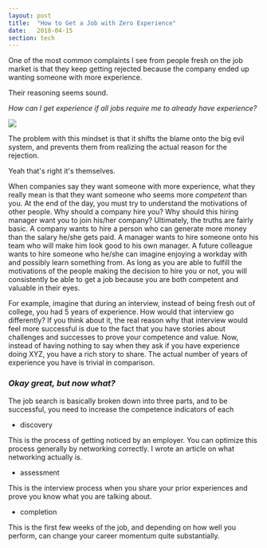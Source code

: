```yaml
---
layout: post
title:  "How to Get a Job with Zero Experience"
date:   2018-04-15
section: tech
---
```


One of the most common complaints I see from people fresh on the job market is that they keep getting rejected because the company ended up wanting someone with more experience. 

Their reasoning seems sound. 

*How can I get experience if all jobs require me to already have experience?*

![](https://pics.me.me/entry-level-position-clicks-minimum-3-5-years-related-work-experience-23983058.png)

The problem with this mindset is that it shifts the blame onto the big evil system, and prevents them from realizing the actual reason for the rejection.

Yeah that's right it's themselves.

When companies say they want someone with more experience, what they really mean is that they want someone who seems more *competent* than you. At the end of the day, you must try to understand the motivations of other people. Why should a company hire you? Why should this hiring manager want you to join his/her company? Ultimately, the truths are fairly basic. A company wants to hire a person who can generate more money than the salary he/she gets paid. A manager wants to hire someone onto his team who will make him look good to his own manager. A future colleague wants to hire someone who he/she can imagine enjoying a workday with and possibly learn something from. As long as you are able to fulfill the motivations of the people making the decision to hire you or not, you will consistently be able to get a job because you are both competent and valuable in their eyes.

For example, imagine that during an interview, instead of being fresh out of college, you had 5 years of experience. How would that interview go differently? If you think about it, the real reason why that interview would feel more successful is due to the fact that you have stories about challenges and successes to prove your competence and value. Now, instead of having nothing to say when they ask if you have experience doing XYZ, you have a rich story to share. The actual number of years of experience you have is trivial in comparison. 

### *Okay great, but now what?*

The job search is basically broken down into three parts, and to be successful, you need to increase the competence indicators of each

- discovery

This is the process of getting noticed by an employer. You can optimize this process generally by networking correctly. I wrote an article on what networking actually is.

- assessment

This is the interview process when you share your prior experiences and prove you know what you are talking about.

- completion

This is the first few weeks of the job, and depending on how well you perform, can change your career momentum quite substantially.





